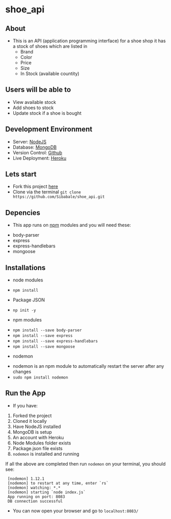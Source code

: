 # shoe_api


## About 

* This is an API (application programming interface) for a shoe shop it has a stock of shoes which are listed in 
  - Brand
  - Color
  - Price
  - Size
  - In Stock (available countity)
  
  
  
 ## Users will be able to
 
 * View available stock
 * Add shoes to stock
 * Update stock if a shoe is bought
 
 ## Development Environment
 
 * Server: [NodeJS](https://nodejs.org)
 * Database: [MongoDB](https://www.mongodb.com)
 * Version Control: [Github](https://github.com)
 * Live Deployment: [Heroku](https://heroku.com)
 
 ## Lets start
 
 * Fork this project [here](https://github.com/Sibabale/shoe_api/)
 * Clone via the terminal `git clone https://github.com/Sibabale/shoe_api.git`
 
 ## Depencies
 
 * This app runs on [npm](https://www.npmjs.com/) modules and you will need these:
  - body-parser 
  - express 
  - express-handlebars
  - mongoose 
  
  ## Installations
  
   * node modules
   - `npm install`
   
   * Package JSON
   - `np init -y`
   
   * npm modules
   - `npm install --save body-parser`
   - `npm install --save express`
   - `npm install --save express-handlebars`
   - `npm install --save mongoose`
   
   * nodemon 
   -  nodemon is an npm module to automatically restart the server after any changes
   - `sudo npm install nodemon`
   
   ## Run the App
   
   * If you have:
   
   1. Forked the project
   2. Cloned it locally
   3. Have NodeJS installed
   4. MongoDB is setup
   5. An account with Heroku
   6. Node Modules folder exists
   7. Package.json file exists
   8. `nodemon` is installed and running
   
   If all the above are completed then run `nodemon` on your terminal, you should see:
   
 ```
  [nodemon] 1.12.1
  [nodemon] to restart at any time, enter `rs`
  [nodemon] watching: *.*
  [nodemon] starting `node index.js`
  App running on port: 8083
  DB connection successful
  ```
 * You can now open your browser and go to `localhost:8083/
`
